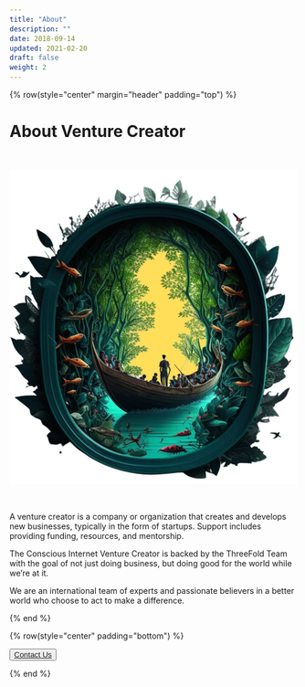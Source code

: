 ```yaml
---
title: "About"
description: ""
date: 2018-09-14
updated: 2021-02-20
draft: false
weight: 2
---
```


<div class="container mx-auto">

<!-- section 1 (co-found) -->

{% row(style="center" margin="header" padding="top") %}

# About Venture Creator

<br>

![Image](img/home1.png#medium#mx-auto)

<br>

<p>
A venture creator is a company or organization that creates and develops new businesses, typically in the form of startups. Support includes providing funding, resources, and mentorship.

The Conscious Internet Venture Creator is backed by the ThreeFold Team with the goal of not just doing business, but doing good for the world while we’re at it. 

We are an international team of experts and passionate believers in a better world who choose to act to make a difference.
</p>

{% end %}

{% row(style="center" padding="bottom") %}

<BUTTON><a href = "mailto: info@threefold.io">Contact Us</a></BUTTON>


{% end %}

</div>


